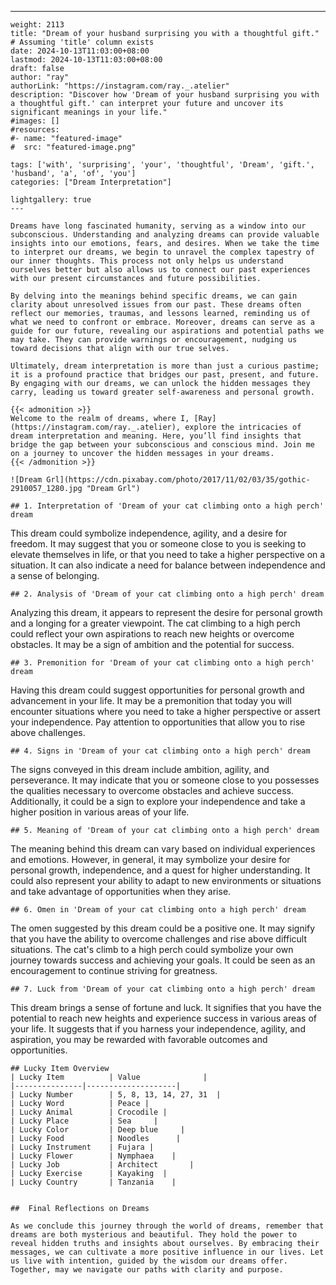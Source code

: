 ---
    weight: 2113
    title: "Dream of your husband surprising you with a thoughtful gift."  # Assuming 'title' column exists
    date: 2024-10-13T11:03:00+08:00
    lastmod: 2024-10-13T11:03:00+08:00
    draft: false
    author: "ray"
    authorLink: "https://instagram.com/ray._.atelier"
    description: "Discover how 'Dream of your husband surprising you with a thoughtful gift.' can interpret your future and uncover its significant meanings in your life."
    #images: []
    #resources:
    #- name: "featured-image"
    #  src: "featured-image.png"
    
    tags: ['with', 'surprising', 'your', 'thoughtful', 'Dream', 'gift.', 'husband', 'a', 'of', 'you']
    categories: ["Dream Interpretation"]
    
    lightgallery: true
    ---
    
    Dreams have long fascinated humanity, serving as a window into our subconscious. Understanding and analyzing dreams can provide valuable insights into our emotions, fears, and desires. When we take the time to interpret our dreams, we begin to unravel the complex tapestry of our inner thoughts. This process not only helps us understand ourselves better but also allows us to connect our past experiences with our present circumstances and future possibilities.
    
    By delving into the meanings behind specific dreams, we can gain clarity about unresolved issues from our past. These dreams often reflect our memories, traumas, and lessons learned, reminding us of what we need to confront or embrace. Moreover, dreams can serve as a guide for our future, revealing our aspirations and potential paths we may take. They can provide warnings or encouragement, nudging us toward decisions that align with our true selves.
    
    Ultimately, dream interpretation is more than just a curious pastime; it is a profound practice that bridges our past, present, and future. By engaging with our dreams, we can unlock the hidden messages they carry, leading us toward greater self-awareness and personal growth.
    
    {{< admonition >}}
    Welcome to the realm of dreams, where I, [Ray](https://instagram.com/ray._.atelier), explore the intricacies of dream interpretation and meaning. Here, you’ll find insights that bridge the gap between your subconscious and conscious mind. Join me on a journey to uncover the hidden messages in your dreams.
    {{< /admonition >}}
    
    ![Dream Grl](https://cdn.pixabay.com/photo/2017/11/02/03/35/gothic-2910057_1280.jpg "Dream Grl")
    
    ## 1. Interpretation of 'Dream of your cat climbing onto a high perch' dream
    
This dream could symbolize independence, agility, and a desire for freedom. It may suggest that you or someone close to you is seeking to elevate themselves in life, or that you need to take a higher perspective on a situation. It can also indicate a need for balance between independence and a sense of belonging.
    
    ## 2. Analysis of 'Dream of your cat climbing onto a high perch' dream
    
Analyzing this dream, it appears to represent the desire for personal growth and a longing for a greater viewpoint. The cat climbing to a high perch could reflect your own aspirations to reach new heights or overcome obstacles. It may be a sign of ambition and the potential for success.
    
    ## 3. Premonition for 'Dream of your cat climbing onto a high perch' dream
    
Having this dream could suggest opportunities for personal growth and advancement in your life. It may be a premonition that today you will encounter situations where you need to take a higher perspective or assert your independence. Pay attention to opportunities that allow you to rise above challenges.
    
    ## 4. Signs in 'Dream of your cat climbing onto a high perch' dream
    
The signs conveyed in this dream include ambition, agility, and perseverance. It may indicate that you or someone close to you possesses the qualities necessary to overcome obstacles and achieve success. Additionally, it could be a sign to explore your independence and take a higher position in various areas of your life.
    
    ## 5. Meaning of 'Dream of your cat climbing onto a high perch' dream
    
The meaning behind this dream can vary based on individual experiences and emotions. However, in general, it may symbolize your desire for personal growth, independence, and a quest for higher understanding. It could also represent your ability to adapt to new environments or situations and take advantage of opportunities when they arise.
    
    ## 6. Omen in 'Dream of your cat climbing onto a high perch' dream
    
The omen suggested by this dream could be a positive one. It may signify that you have the ability to overcome challenges and rise above difficult situations. The cat's climb to a high perch could symbolize your own journey towards success and achieving your goals. It could be seen as an encouragement to continue striving for greatness.
    
    ## 7. Luck from 'Dream of your cat climbing onto a high perch' dream
    
This dream brings a sense of fortune and luck. It signifies that you have the potential to reach new heights and experience success in various areas of your life. It suggests that if you harness your independence, agility, and aspiration, you may be rewarded with favorable outcomes and opportunities.
    
    ## Lucky Item Overview
    | Lucky Item          | Value              |
    |---------------|--------------------|
    | Lucky Number        | 5, 8, 13, 14, 27, 31  |
    | Lucky Word          | Peace |
    | Lucky Animal        | Crocodile |
    | Lucky Place         | Sea     |
    | Lucky Color         | Deep blue     |
    | Lucky Food          | Noodles      |
    | Lucky Instrument    | Fujara |
    | Lucky Flower        | Nymphaea    |
    | Lucky Job           | Architect       |
    | Lucky Exercise      | Kayaking  |
    | Lucky Country       | Tanzania    |
    
    
    ##  Final Reflections on Dreams
    
    As we conclude this journey through the world of dreams, remember that dreams are both mysterious and beautiful. They hold the power to reveal hidden truths and insights about ourselves. By embracing their messages, we can cultivate a more positive influence in our lives. Let us live with intention, guided by the wisdom our dreams offer. Together, may we navigate our paths with clarity and purpose.
    